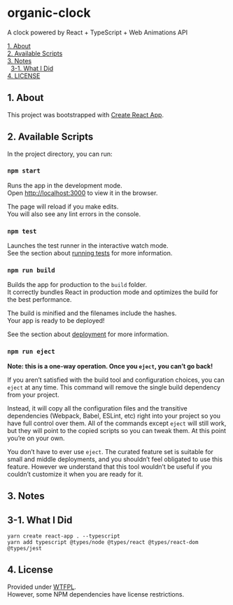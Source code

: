 # organic-clock

A clock powered by React + TypeScript + Web Animations API

[1. About](#about)  
[2. Available Scripts](#avail)  
[3. Notes](#notes)  
&nbsp; [3-1. What I Did](#notes-what-i-did)  
[4. LICENSE](#license)  


<a id="about"></a>
## 1. About

This project was bootstrapped with [Create React App](https://github.com/facebook/create-react-app).

<a id="avail"></a>
## 2. Available Scripts

In the project directory, you can run:

### `npm start`

Runs the app in the development mode.<br>
Open [http://localhost:3000](http://localhost:3000) to view it in the browser.

The page will reload if you make edits.<br>
You will also see any lint errors in the console.

### `npm test`

Launches the test runner in the interactive watch mode.<br>
See the section about [running tests](https://facebook.github.io/create-react-app/docs/running-tests) for more information.

### `npm run build`

Builds the app for production to the `build` folder.<br>
It correctly bundles React in production mode and optimizes the build for the best performance.

The build is minified and the filenames include the hashes.<br>
Your app is ready to be deployed!

See the section about [deployment](https://facebook.github.io/create-react-app/docs/deployment) for more information.

### `npm run eject`

**Note: this is a one-way operation. Once you `eject`, you can’t go back!**

If you aren’t satisfied with the build tool and configuration choices, you can `eject` at any time. This command will remove the single build dependency from your project.

Instead, it will copy all the configuration files and the transitive dependencies (Webpack, Babel, ESLint, etc) right into your project so you have full control over them. All of the commands except `eject` will still work, but they will point to the copied scripts so you can tweak them. At this point you’re on your own.

You don’t have to ever use `eject`. The curated feature set is suitable for small and middle deployments, and you shouldn’t feel obligated to use this feature. However we understand that this tool wouldn’t be useful if you couldn’t customize it when you are ready for it.


<a id="notes"></a>
## 3. Notes

<a id="notes-what-i-did"></a>
## 3-1. What I Did

```shell
yarn create react-app . --typescript
yarn add typescript @types/node @types/react @types/react-dom @types/jest
```


<a href="license"></a>
## 4. License

Provided under [WTFPL](./LICENSE).  
However, some NPM dependencies have license restrictions.
